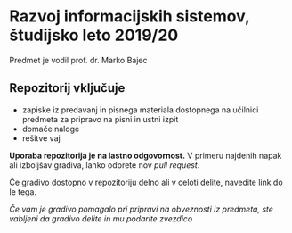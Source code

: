 # Razvoj informacijskih sistemov, študijsko leto 2019/20

Predmet je vodil prof. dr. Marko Bajec

## Repozitorij vključuje
* zapiske iz predavanj in pisnega materiala dostopnega na učilnici predmeta za pripravo na pisni in ustni izpit
* domače naloge
* rešitve vaj

**Uporaba repozitorija je na lastno odgovornost.** V primeru najdenih napak ali izboljšav gradiva, lahko odprete nov *pull request*. 

Če gradivo dostopno v repozitoriju delno ali v celoti delite, navedite link do le tega.

*Če vam je gradivo pomagalo pri pripravi na obveznosti iz predmeta, ste vabljeni da gradivo delite in mu podarite zvezdico*
